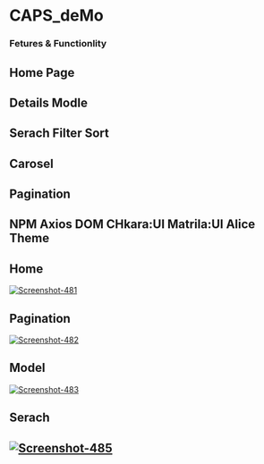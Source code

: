 # CAPS_deMo
<h3>Fetures & Functionlity </h3>
<h2>Home Page</h2>
<h2>Details Modle</h2>
<h2>Serach Filter Sort</h2>
<h2>Carosel</h2>
<h2>Pagination</h2>
<h2>NPM Axios DOM CHkara:UI Matrila:UI Alice Theme</h2>


<h2>Home</h2>
<a href="x"><img src="https://i.ibb.co/3k8j0sq/Screenshot-481.png" alt="Screenshot-481" border="0"></a>
<h2>Pagination </h2>
<a href=""><img src="https://i.ibb.co/z8B7L6V/Screenshot-482.png" alt="Screenshot-482" border="0"></a>
<h2>Model </h2>
<a href=""><img src="https://i.ibb.co/khc5jdz/Screenshot-483.png" alt="Screenshot-483" border="0"></a>
<h2>Serach <h2>
  <a href="htf"><img src="https://i.ibb.co/bNC5J52/Screenshot-485.png" alt="Screenshot-485" border="0"></a>
